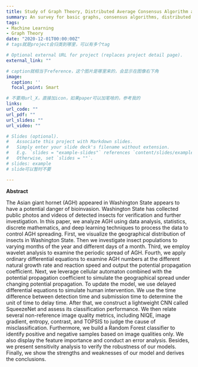 ```yaml
---
title: Study of Graph Theory, Distributed Average Consensus Algorithm and Centralized Algorithm
summary: An survey for basic graphs, consensus algorithms, distributed average schemes, and centralized algorithms.
tags:
- Machine Learning
- Graph Theory
date: "2020-12-01T00:00:00Z"
# tags就是project会归类到哪里，可以有多个tag

# Optional external URL for project (replaces project detail page).
external_link: ""

# caption就相当于reference，这个图片是哪里来的，会显示在图像右下角
image:
  caption: ''
  focal_point: Smart

# 不要用url_X，直接加icon，如果paper可以加笔啥的，参考我的
links:
url_code: ""
url_pdf: ""
url_slides: ""
url_video: ""

# Slides (optional).
#   Associate this project with Markdown slides.
#   Simply enter your slide deck's filename without extension.
#   E.g. `slides = "example-slides"` references `content/slides/example-slides.md`.
#   Otherwise, set `slides = ""`.
# slides: example
# slide可以暂时不要

---
```

**Abstract**

The Asian giant hornet (AGH) appeared in Washington State appears to have a potential danger of bioinvasion. Washington State has collected public photos and videos of detected insects for verification and further investigation. In this paper, we analyze AGH using data analysis, statistics, discrete mathematics, and deep learning techniques to process the data to control AGH spreading. First, we visualize the geographical distribution of insects in Washington State. Then we investigate insect populations to varying months of the year and different days of a month. Third, we employ wavelet analysis to examine the periodic spread of AGH. Fourth, we apply ordinary differential equations to examine AGH numbers at the different natural growth rate and reaction speed and output the potential propagation coefficient. Next, we leverage cellular automaton combined with the potential propagation coefficient to simulate the geographical spread under changing potential propagation. To update the model, we use delayed differential equations to simulate human intervention. We use the time difference between detection time and submission time to determine the unit of time to delay time. After that, we construct a lightweight CNN called SqueezeNet and assess its classification performance. We then relate several non-reference image quality metrics, including NIQE, image gradient, entropy, contrast, and TOPSIS to judge the cause of misclassification. Furthermore, we build a Random Forest classifier to identify positive and negative samples based on image qualities only. We also display the feature importance and conduct an error analysis. Besides, we present sensitivity analysis to verify the robustness of our models. Finally, we show the strengths and weaknesses of our model and derives the conclusions.



